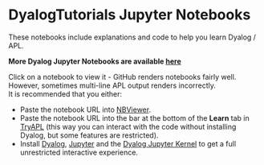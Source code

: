 # DyalogTutorials Jupyter Notebooks
These notebooks include explanations and code to help you learn Dyalog / APL.  

__More Dyalog Jupyter Notebooks are available [here](https://github.com/Dyalog/dyalog-jupyter-notebooks)__

Click on a notebook to view it - GitHub renders notebooks fairly well.  
However, sometimes multi-line APL output renders incorrectly.  
It is recommended that you either:  
- Paste the notebook URL into [NBViewer](https://nbviewer.jupyter.org/).  
- Paste the notebook URL into the bar at the bottom of the __Learn__ tab in [TryAPL](https://tryapl.org/) (this way you can interact with the code without installing Dyalog, but some features are restricted).  
- Install [Dyalog](https://www.dyalog.com/download-zone.htm), [Jupyter](https://jupyter.org/install) and the [Dyalog Jupyter Kernel](https://github.com/Dyalog/dyalog-jupyter-kernel/wiki/1.-Offline-usage) to get a full unrestricted interactive experience.  
